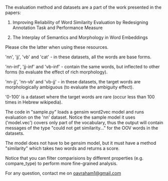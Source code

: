 The evaluation method and datasets are a part of the work presented in the papers:

1. Improving Reliability of Word Similarity Evaluation by Redesigning Annotation Task and Performance Measure

2. The Interplay of Semantics and Morphology in Word Embeddings

Please cite the latter when using these resources.


'nn', 'jj', 'vb' and 'cat' - in these datasets, all the words are base forms.

'nn-inf', 'jj-inf' and 'vb-inf' - contain the same words, but inflected to other forms (to evaluate the effect of rich morphology).

'nn-jj', 'nn-vb' and 'vb-jj' - in these datasets, the target words are morphologically ambiguous (to evaluate the ambiguity effect).

'0-100' is a dataset where the target words are rare (occur less than 100 times in Hebrew wikipedia).

The code in "sample.py" loads a gensim word2vec model and runs evaluation on the 'nn' dataset.
Notice the sample model it uses ('model.vec') covers only part of the vocabulary, thus the output will contain messages of the type "could not get similarity..." for the OOV words in the datasets.

The model does not have to be gensim model, but it must have a method "similarity" which takes two words and returns a score.

Notice that you can filter comparisions by different properties (e.g. compare_type) to perform more fine-grained analysis.


For any question, contact me on oavraham1@gmail.com